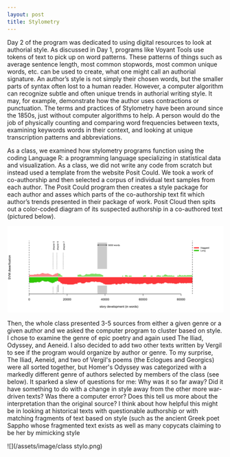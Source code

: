 ```yaml
---
layout: post
title: Stylometry
---
```

Day 2 of the program was dedicated to using digital resources to look at authorial style. As discussed in Day 1, programs like Voyant Tools use tokens of text to pick up on word patterns. These patterns of things such as average sentence length, most common stopwords, most common unique words, etc. can be used to create, what one might call an authorial signature. An author’s style is not simply their chosen words, but the smaller parts of syntax often lost to a human reader. However, a computer algorithm can recognize subtle and often unique trends in authorial writing style. It may, for example, demonstrate how the author uses contractions or punctuation. The terms and practices of Stylometry have been around since the 1850s, just without computer algorithms to help. A person would do the job of physically counting and comparing word frequencies between texts, examining keywords words in their context, and looking at unique transcription patterns and abbreviations. 


As a class, we examined how stylometry programs function using the coding Language R: a programming language specializing in statistical data and visualization. As a class, we did not write any code from scratch but instead used a template from the website Posit Could. We took a work of co-authorship and then selected a corpus of individual text samples from each author. The Posit Could program then creates a style package for each author and asses which parts of the co-authorship text fit which author’s trends presented in their package of work. Posit Cloud then spits out a color-coded diagram of its suspected authorship in a co-authored text (pictured below).  


![](/assets/image/stylo.example.png)



Then, the whole class presented 3-5 sources from either a given genre or a given author and we asked the computer program to cluster based on style. I chose to examine the genre of epic poetry and again used The Iliad, Odyssey, and Aeneid. I also decided to add two other texts written by Vergil to see if the program would organize by author or genre. To my surprise, The Iliad, Aeneid, and two of Vergil's poems (the Eclogues and Georgics) were all sorted together, but Homer's Odyssey was categorized with a markedly different genre of authors selected by members of the class (see below). It sparked a slew of questions for me: Why was it so far away? Did it have something to do with a change in style away from the other more war-driven texts? Was there a computer error? Does this tell us more about the interpretation than the original source? I think about how helpful this might be in looking at historical texts with questionable authorship or with matching fragments of text based on style (such as the ancient Greek poet Sappho whose fragmented text exists as well as many copycats claiming to be her by mimicking style


![](/assets/image/class stylo.png)
